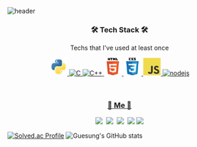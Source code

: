 ![header](https://capsule-render.vercel.app/api?type=soft&color=auto&height=150&section=header&text=ParkGueSung&fontSize=70&animation=twinkling)

<h3 align="center">🛠 Tech Stack 🛠</h3>

<p align="center"> Techs that I've used at least once </p>

<p align="center">
    <!-- Python -->
    <a href="https://www.python.org" target="_blank" rel="noreferrer">
        <img src="https://raw.githubusercontent.com/devicons/devicon/master/icons/python/python-original.svg"
            alt="python" width="40" height="40" />
    </a>
    <!-- C -->
    <a href="https://www.w3schools.com/c/" target="_blank" rel="noreferrer">
        <img src="https://cdn.jsdelivr.net/gh/devicons/devicon/icons/c/c-original.svg" alt="C" width="40" height="40" />
    </a>
    <!-- C++ -->
    <a href="https://www.w3schools.com/CPP/default.asp" target="_blank" rel="noreferrer">
        <img src="https://cdn.jsdelivr.net/gh/devicons/devicon/icons/cplusplus/cplusplus-original.svg" alt="C++"
            width="40" height="40" />
        <!-- HTML -->
    </a>
    <a href="https://www.w3schools.com/html/" target="_blank" rel="noreferrer">
        <img src="https://raw.githubusercontent.com/devicons/devicon/master/icons/html5/html5-original-wordmark.svg"
            alt="html5" width="40" height="40" />
    </a>
    <!-- CSS -->
    <a href="https://www.w3schools.com/css/" target="_blank" rel="noreferrer">
        <img src="https://raw.githubusercontent.com/devicons/devicon/master/icons/css3/css3-original-wordmark.svg"
            alt="css3" width="40" height="40" />
    </a>
    <!-- JS -->
    <a href="https://developer.mozilla.org/en-US/docs/Web/JavaScript" target="_blank" rel="noreferrer">
        <img src="https://raw.githubusercontent.com/devicons/devicon/master/icons/javascript/javascript-original.svg"
            alt="javascript" width="40" height="40" />
    </a>
    <!-- VueJS-->
    <a href="https://kr.vuejs.org/v2/guide/index.html" target="_blank" rel="noreferrer">
        <img src="https://cdn.jsdelivr.net/gh/devicons/devicon/icons/vuejs/vuejs-original.svg" alt="nodejs" width="40"
            height="40" />
        <br>
</p>

<br>

<h3 align="center"> 🐶 Me 🐶 </h3>
<p align="center">
    <a href="https://peter214.tistory.com/"><img
            src="https://img.shields.io/badge/Life%20Blog-11B48A?style=flat-square&logo=Vimeo&logoColor=yellow&link=https://peter214.tistory.com/" /></a>&nbsp
    <a href="https://peter-coding.tistory.com/"><img
            src="https://img.shields.io/badge/Tech%20Blog-11B48A?style=flat-square&logo=Vimeo&logoColor=red&link=https://peter-coding.tistory.com/" /></a>&nbsp
    <a href="https://www.instagram.com/guesung/"><img
            src="https://img.shields.io/badge/Instagram-E4405F?style=flat-square&logo=Instagram&logoColor=white&link=https://www.instagram.com/woo0_hooo/" /></a>&nbsp
    <a href="mailto:gueit214@naver.com"><img
            src="https://img.shields.io/badge/Gmail-d14836?style=flat-square&logo=Gmail&logoColor=white&link=viliketh1s98@naver.com" /></a>
<a href="https://peterpan214.notion.site/"><img src="https://upload.wikimedia.org/wikipedia/commons/4/45/Notion_app_logo.png?20200221181224"/></a>
</p>

[![Solved.ac Profile](http://mazassumnida.wtf/api/generate_badge?boj=gueit)](https://solved.ac/gueit)
![Guesung's GitHub stats](https://github-readme-stats.vercel.app/api?username=gueit214&show_icons=true&theme=radical)
